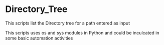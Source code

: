 # Directory_Tree
This scripts list the Directory tree for a path entered as input

This scripts uses os and sys modules in Python and could be inculcated in some basic automation activities